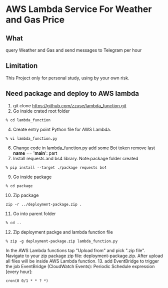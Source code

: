 # AWS Lambda Service For Weather and Gas Price 

## What 
query Weather and Gas and send messages to Telegram per hour

## Limitation
This Project only for personal study, using by your own risk. 

## Need package and deploy to AWS lambda
1. git clone https://github.com/zzuse/lambda_function.git
2. Go inside crated root folder
```
% cd lambda_function
```
4. Create entry point Python file for AWS Lambda.
```
% vi lambda_function.py
```
6. Change code in lambda_function.py
add some Bot token
remove last __name__ == '__main__': part
7. Install requests and bs4 library. Note:package folder created
```
% pip install --target ./package requests bs4
```
9. Go inside package
```
% cd package
```
10. Zip package
```
zip -r ../deployment-package.zip .
```
11. Go into parent folder
```
% cd ..
```
12. Zip deployment packge and lambda function file
```
% zip -g deployment-package.zip lambda_function.py
```
In the AWS Lambda functions tap "Upload from" and pick ".zip file". Navigate to your zip package zip file: deployment-package.zip.
After upload all files will be inside AWS Lambda function.
13. add EventBridge to trigger the job
EventBridge (CloudWatch Events): Periodic
Schedule expression [every hour]: 
```
cron(0 0/1 * * ? *)
```
